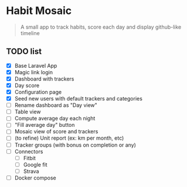 # Habit Mosaic
> A small app to track habits, score each day and display github-like timeline

## TODO list

* [x] Base Laravel App
* [x] Magic link login
* [x] Dashboard with trackers
* [x] Day score
* [x] Configuration page
* [x] Seed new users with default trackers and categories
* [ ] Rename dashboard as "Day view"
* [ ] Table view
* [ ] Compute average day each night
* [ ] "Fill average day" button
* [ ] Mosaic view of score and trackers
* [ ] (to refine) Unit report (ex: km per month, etc)
* [ ] Tracker groups (with bonus on completion or any)
* [ ] Connectors
  * [ ] Fitbit
  * [ ] Google fit
  * [ ] Strava
* [ ] Docker compose
